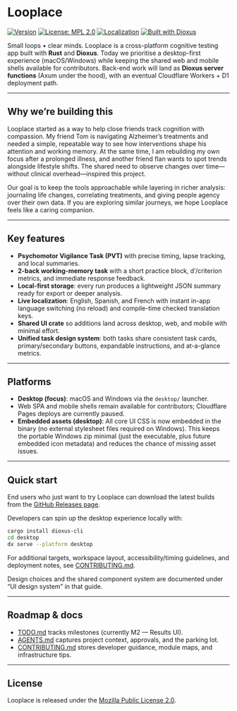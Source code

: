 # Looplace
[![Version](https://img.shields.io/badge/version-0.2.0-orange.svg)](https://github.com/ReadyPlayerEmma/looplace/releases) [![License: MPL 2.0](https://img.shields.io/badge/License-MPL_2.0-brightgreen.svg)](./LICENSE) [![Localization](https://img.shields.io/badge/i18n-en--US%20|%20es--ES%20|%20fr--FR-blue)](#localization) [![Built with Dioxus](https://img.shields.io/badge/built%20with-dioxus-6A5ACD.svg)](https://dioxuslabs.com)

Small loops • clear minds.
Looplace is a cross-platform cognitive testing app built with **Rust** and **Dioxus**. Today we prioritise a desktop-first experience (macOS/Windows) while keeping the shared web and mobile shells available for contributors. Back-end work will land as **Dioxus server functions** (Axum under the hood), with an eventual Cloudflare Workers + D1 deployment path.

---

## Why we’re building this

Looplace started as a way to help close friends track cognition with compassion. My friend Tom is navigating Alzheimer’s treatments and needed a simple, repeatable way to see how interventions shape his attention and working memory. At the same time, I am rebuilding my own focus after a prolonged illness, and another friend flan wants to spot trends alongside lifestyle shifts. The shared need to observe changes over time—without clinical overhead—inspired this project.

Our goal is to keep the tools approachable while layering in richer analysis: journaling life changes, correlating treatments, and giving people agency over their own data. If you are exploring similar journeys, we hope Looplace feels like a caring companion.

---

## Key features

- **Psychomotor Vigilance Task (PVT)** with precise timing, lapse tracking, and local summaries.
- **2-back working-memory task** with a short practice block, d′/criterion metrics, and immediate response feedback.
- **Local-first storage**: every run produces a lightweight JSON summary ready for export or deeper analysis.
- **Live localization**: English, Spanish, and French with instant in-app language switching (no reload) and compile-time checked translation keys.
- **Shared UI crate** so additions land across desktop, web, and mobile with minimal effort.
- **Unified task design system**: both tasks share consistent task cards, primary/secondary buttons, expandable instructions, and at-a-glance metrics.

---

## Platforms

- **Desktop (focus)**: macOS and Windows via the `desktop/` launcher.
- Web SPA and mobile shells remain available for contributors; Cloudflare Pages deploys are currently paused.
- **Embedded assets (desktop)**: All core UI CSS is now embedded in the binary (no external stylesheet files required on Windows). This keeps the portable Windows zip minimal (just the executable, plus future embedded icon metadata) and reduces the chance of missing asset issues.

---

## Quick start

End users who just want to try Looplace can download the latest builds from the [GitHub Releases page](https://github.com/ReadyPlayerEmma/looplace/releases).

Developers can spin up the desktop experience locally with:

```bash
cargo install dioxus-cli
cd desktop
dx serve --platform desktop
```

For additional targets, workspace layout, accessibility/timing guidelines, and deployment notes, see [CONTRIBUTING.md](./CONTRIBUTING.md).

Design choices and the shared component system are documented under “UI design system” in that guide.

---

## Roadmap & docs

- [TODO.md](./TODO.md) tracks milestones (currently M2 — Results UI).
- [AGENTS.md](./AGENTS.md) captures project context, approvals, and the parking lot.
- [CONTRIBUTING.md](./CONTRIBUTING.md) stores developer guidance, module maps, and infrastructure tips.

---

## License

Looplace is released under the [Mozilla Public License 2.0](./LICENSE).
